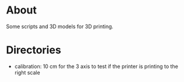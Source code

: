 # About

Some scripts and 3D models for 3D printing.

# Directories

- calibration: 10 cm for the 3 axis to test if the printer is printing to the right scale
